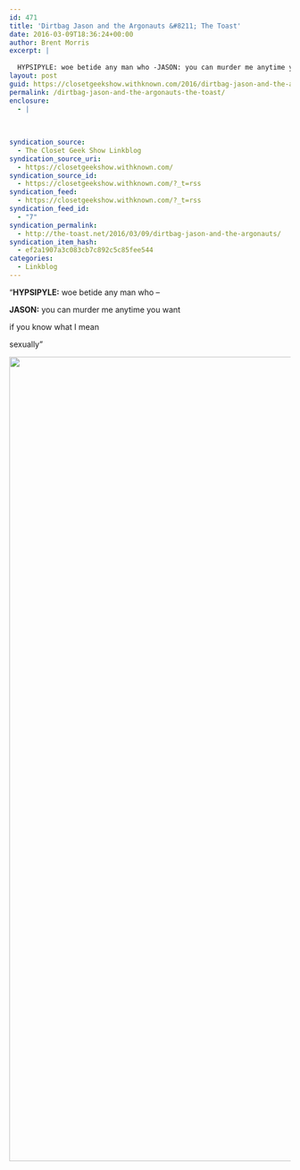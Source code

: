 ```yaml
---
id: 471
title: 'Dirtbag Jason and the Argonauts &#8211; The Toast'
date: 2016-03-09T18:36:24+00:00
author: Brent Morris
excerpt: |
  
  HYPSIPYLE: woe betide any man who -JASON: you can murder me anytime you wantif you know what I meansexually
layout: post
guid: https://closetgeekshow.withknown.com/2016/dirtbag-jason-and-the-argonauts---the-toast
permalink: /dirtbag-jason-and-the-argonauts-the-toast/
enclosure:
  - |
    
    
    
syndication_source:
  - The Closet Geek Show Linkblog
syndication_source_uri:
  - https://closetgeekshow.withknown.com/
syndication_source_id:
  - https://closetgeekshow.withknown.com/?_t=rss
syndication_feed:
  - https://closetgeekshow.withknown.com/?_t=rss
syndication_feed_id:
  - "7"
syndication_permalink:
  - http://the-toast.net/2016/03/09/dirtbag-jason-and-the-argonauts/
syndication_item_hash:
  - ef2a1907a3c083cb7c892c5c85fee544
categories:
  - Linkblog
---
```

<div class="known-bookmark">
  <p>
    &#8220;<strong>HYPSIPYLE:</strong> woe betide any man who &#8211;
  </p>
  
  <p>
    <strong>JASON:</strong> you can murder me anytime you want
  </p>
  
  <p>
    if you know what I mean
  </p>
  
  <p>
    sexually&#8221;
  </p>
  
  <p>
    <img src="http://i.imgur.com/OIoM7QR.jpg" alt="" width="800" height="1440" />
  </p>
</div>